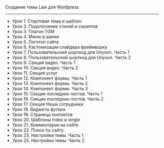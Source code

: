 Создание темы Law для Wordpress
***
* Урок 1.  	Стартовая тема и шаблон 
* Урок 2.  	Подключение стилей и скриптов 
* Урок 3.  	Плагин TGM 
* Урок 4.  	Меню в шапке 
* Урок 5.  	Логотип сайта 
* Урок 6.   Кастомизация слайдера фреймворка 
* Урок 7.  	Пользовательский шорткод для Unyson. Часть 1 
* Урок 8.  	Пользовательский шорткод для Unyson. Часть 2 
* Урок 9.  	Секция видео. Часть 1 
* Урок 10.	Секция видео. Часть 2 
* Урок 11.	Секция услуг 
* Урок 12.	Компонент формы. Часть 1 
* Урок 13.	Компонент формы. Часть 2 
* Урок 14.	Компонент формы. Часть 3 
* Урок 15.	Секция последних постов. Часть 1 
* Урок 16.	Секция последних постов. Часть 2 
* Урок 17.	Секция Наши сотрудники 
* Урок 18.	Виджеты футера 
* Урок 19.	Страница контактов 
* Урок 20.	Шаблоны index и single 
* Урок 21.	Комментарии на сайте 
* Урок 22.	Поиск по сайту 
* Урок 23.	Настройки темы. Часть 1 
* Урок 24.	Настройки темы. Часть 2 